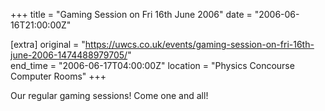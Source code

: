 +++
title = "Gaming Session on Fri 16th June 2006"
date = "2006-06-16T21:00:00Z"

[extra]
original = "https://uwcs.co.uk/events/gaming-session-on-fri-16th-june-2006-1474488979705/"    
end_time = "2006-06-17T04:00:00Z"
location = "Physics Concourse Computer Rooms"
+++

Our regular gaming sessions\! Come one and all\!

